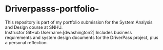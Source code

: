 # Driverpasss-portfolio-
This repository is part of my portfolio submission for the System Analysis and Design course at SNHU.  
Instructor GitHub Username:[dwashington2]
 Includes business requirements and system design documents for the DriverPass project, plus a personal reflection.
